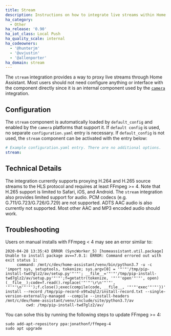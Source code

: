 ```yaml
---
title: Stream
description: Instructions on how to integrate live streams within Home Assistant.
ha_category:
  - Other
ha_release: '0.90'
ha_iot_class: Local Push
ha_quality_scale: internal
ha_codeowners:
  - '@hunterjm'
  - '@uvjustin'
  - '@allenporter'
ha_domain: stream
---
```


The `stream` integration provides a way to proxy live streams through Home Assistant. Most users should not need configure anything or interface with the component directly since it is an internal component used by the [`camera`](/integrations/camera) integration.

## Configuration

The `stream` component is automatically loaded by `default_config` and enabled by the `camera` platforms that support it. If `default config` is used, no separate `configuration.yaml` entry is necessary. If `default_config` is not used, the `stream` component can be activated with the entry below:

```yaml
# Example configuration.yaml entry. There are no additional options.
stream:
```

## Technical Details

The integration currently supports proxying H.264 and H.265 source streams to the HLS protocol and requires at least FFmpeg >= 4. Note that H.265 support is limited to Safari, iOS, and Android. The `stream` integration also provides limited support for audio. PCM codecs (e.g. G.711/G.723/G.726/G.729) are not supported. ADTS AAC audio is also currently not supported. Most other AAC and MP3 encoded audio should work.

## Troubleshooting

Users on manual installs with FFmpeg < 4 may see an error similar to:

```text
2020-04-28 13:35:43 ERROR (SyncWorker_5) [homeassistant.util.package] Unable to install package av==7.0.1: ERROR: Command errored out with exit status 1:
     command: /mnt/c/dev/home-assistant/venv/bin/python3.7 -u -c 'import sys, setuptools, tokenize; sys.argv[0] = '"'"'/tmp/pip-install-twd7glz2/av/setup.py'"'"'; __file__='"'"'/tmp/pip-install-twd7glz2/av/setup.py'"'"';f=getattr(tokenize, '"'"'open'"'"', open)(__file__);code=f.read().replace('"'"'\r\n'"'"', '"'"'\n'"'"');f.close();exec(compile(code, __file__, '"'"'exec'"'"'))' install --record /tmp/pip-record-x9tw2ql2/install-record.txt --single-version-externally-managed --compile --install-headers /mnt/c/dev/home-assistant/venv/include/site/python3.7/av
         cwd: /tmp/pip-install-twd7glz2/av/
```

You can solve this by running the following steps to update FFmpeg >= 4:

```text
sudo add-apt-repository ppa:jonathonf/ffmpeg-4
sudo apt upgrade
```
